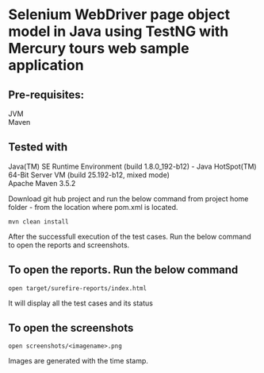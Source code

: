 # Selenium WebDriver page object model in Java using TestNG with Mercury tours web sample application

## Pre-requisites:<br/>
JVM<br/>
Maven<br/>

## Tested with 
Java(TM) SE Runtime Environment (build 1.8.0_192-b12) - Java HotSpot(TM) 64-Bit Server VM (build 25.192-b12, mixed mode)<br/>
Apache Maven 3.5.2<br/>

Download git hub project and run the below command from project home folder - from the location where pom.xml is located.
```
mvn clean install
```
After the successfull execution of the test cases. Run the below command to open the reports and screenshots.

## To open the reports. Run the below command
```
open target/surefire-reports/index.html
```
It will display all the test cases and its status

## To open the screenshots
```
open screenshots/<imagename>.png
```
Images are generated with the time stamp.